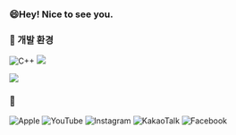 ### 😄Hey! Nice to see you.


### 🔞 개발 환경

![C++](https://img.shields.io/badge/c++-%2300599C.svg?style=for-the-badge&logo=c%2B%2B&logoColor=white)
<img src="https://img.shields.io/badge/c%23-%23239120.svg?style=for-the-badge&logo=c-sharp&logoColor=white"/>
</p> 
<img src="https://img.shields.io/badge/Python-3766AB?style=flat-square&logo=Python&logoColor=white"/>





### 🥇 

![Apple](https://img.shields.io/badge/Apple-%23000000.svg?style=for-the-badge&logo=apple&logoColor=white)
![YouTube](https://img.shields.io/badge/YouTube-%23FF0000.svg?style=for-the-badge&logo=YouTube&logoColor=white)
![Instagram](https://img.shields.io/badge/Instagram-%23E4405F.svg?style=for-the-badge&logo=Instagram&logoColor=white)
![KakaoTalk](https://img.shields.io/badge/kakaotalk-ffcd00.svg?style=for-the-badge&logo=kakaotalk&logoColor=000000)
![Facebook](https://img.shields.io/badge/Facebook-%231877F2.svg?style=for-the-badge&logo=Facebook&logoColor=white)
